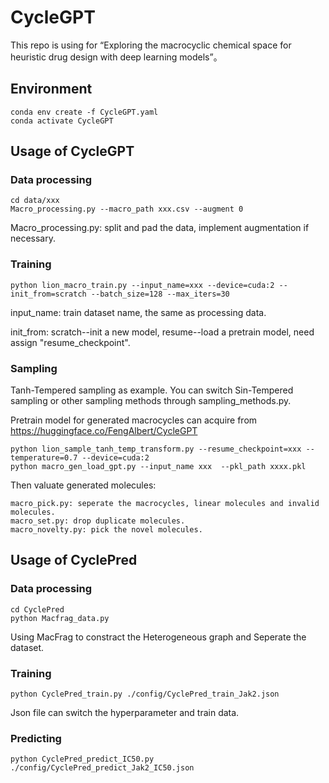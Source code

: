 # CycleGPT
This repo  is using for “Exploring the macrocyclic chemical space for heuristic drug design with deep learning models”。

## Environment
```
conda env create -f CycleGPT.yaml  
conda activate CycleGPT 
```
## Usage of CycleGPT
### Data processing
```
cd data/xxx
Macro_processing.py --macro_path xxx.csv --augment 0
```
Macro_processing.py: split and pad the data, implement augmentation if necessary.




### Training
```
python lion_macro_train.py --input_name=xxx --device=cuda:2 --init_from=scratch --batch_size=128 --max_iters=30
```
input_name: train dataset name,  the same as processing data.

init_from: scratch--init a new model, resume--load a pretrain model, need assign "resume_checkpoint". 
### Sampling
Tanh-Tempered sampling as example. You can switch Sin-Tempered sampling or other sampling methods through sampling_methods.py. 

Pretrain model for generated macrocycles can acquire from https://huggingface.co/FengAlbert/CycleGPT
```
python lion_sample_tanh_temp_transform.py --resume_checkpoint=xxx --temperature=0.7 --device=cuda:2  
python macro_gen_load_gpt.py --input_name xxx  --pkl_path xxxx.pkl
```


Then valuate generated molecules:
```
macro_pick.py: seperate the macrocycles, linear molecules and invalid molecules.
macro_set.py: drop duplicate molecules.
macro_novelty.py: pick the novel molecules.
```
## Usage of CyclePred
### Data processing
```
cd CyclePred
python Macfrag_data.py
```
Using MacFrag to constract the Heterogeneous graph and Seperate the dataset. 
### Training
```
python CyclePred_train.py ./config/CyclePred_train_Jak2.json
```
Json file can switch the hyperparameter and train data.
### Predicting
```
python CyclePred_predict_IC50.py ./config/CyclePred_predict_Jak2_IC50.json
```

